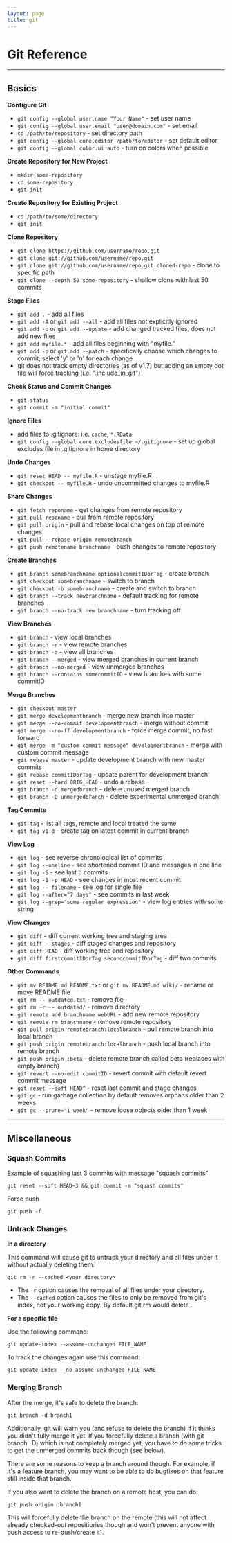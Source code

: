 ```yaml
---
layout: page
title: git
---
```


# Git Reference

-----

## Basics


**Configure Git**

* `git config --global user.name "Your Name"` - set user name
* `git config --global user.email "user@domain.com"` - set email
* `cd /path/to/repository` - set directory path
* `git config --global core.editor /path/to/editor` - set default editor
* `git config --global color.ui auto` - turn on colors when possible


**Create Repository for New Project**

* `mkdir some-repository`
* `cd some-repository`
* `git init`


**Create Repository for Existing Project**

* `cd /path/to/some/directory`
* `git init`


**Clone Repository**

* `git clone https://github.com/username/repo.git`
* `git clone git://github.com/username/repo.git`
* `git clone git://github.com/username/repo.git cloned-repo` - clone to specific path
* `git clone --depth 50 some-repository` - shallow clone with last 50 commits


**Stage Files**

* `git add .` - add all files
* `git add -A` or `git add --all` - add all files not explicitly ignored
* `git add -u` or `git add --update` - add changed tracked files, does not add new files
* `git add myfile.*` - add all files beginning with "myfile."
* `git add -p` or `git add --patch` - specifically choose which changes to commit, select 'y' or 'n' for each change
* git does not track empty directories (as of v1.7) but adding an empty dot file will force tracking (i.e. ".include_in_git")


**Check Status and Commit Changes**

* `git status`
* `git commit -m "initial commit"` 


**Ignore Files**

* add files to .gitignore: i.e. `cache`, `*.RData`
* `git config --global core.excludesfile ~/.gitignore` - set up global excludes file in .gitignore in home directory


**Undo Changes**

* `git reset HEAD -- myfile.R` - unstage myfile.R
* `git checkout -- myfile.R` - undo uncommitted changes to myfile.R


**Share Changes**

* `git fetch reponame` - get changes from remote repository
* `git pull reponame` - pull from remote repository
* `git pull origin` - pull and rebase local changes on top of remote changes
* `git pull --rebase origin remotebranch`
* `git push remotename branchname` - push changes to remote repository


**Create Branches**

* `git branch somebranchname optionalcommitIDorTag` - create branch
* `git checkout somebranchname` - switch to branch
* `git checkout -b somebranchname` - create and switch to branch
* `git branch --track newbranchname` - default tracking for remote branches
* `git branch --no-track new branchname` - turn tracking off


**View Branches**

* `git branch` - view local branches
* `git branch -r` - view remote branches
* `git branch -a` - view all branches
* `git branch --merged` - view merged branches in current branch
* `git branch --no-merged` - view unmerged branches
* `git branch --contains somecommitID` - view branches with some commitID


**Merge Branches**

* `git checkout master`
* `git merge developmentbranch` - merge new branch into master
* `git merge --no-commit developmentbranch` - merge without commit
* `git merge --no-ff developmentbranch` - force merge commit, no fast forward
* `git merge -m "custom commit message" developmentbranch` - merge with custom commit message
* `git rebase master` - update development branch with new master commits
* `git rebase commitIDorTag` - update parent for development branch
* `git reset --hard ORIG_HEAD` - undo a rebase
* `git branch -d mergedbranch` - delete unused merged branch
* `git branch -D unmergedbranch` - delete experimental unmerged branch


**Tag Commits**

* `git tag` - list all tags, remote and local treated the same
* `git tag v1.0` - create tag on latest commit in current branch


**View Log**

* `git log` - see reverse chronological list of commits
* `git log --oneline` - see shortened commit ID and messages in one line
* `git log -5` - see last 5 commits
* `git log -1 -p HEAD` - see changes in most recent commit
* `git log -- filename` - see log for single file
* `git log --after="7 days"` - see commits in last week
* `git log --grep="some regular expression"` - view log entries with some string


**View Changes**

* `git diff` - diff current working tree and staging area
* `git diff --stages` - diff staged changes and repository
* `git diff HEAD` - diff working tree and repository
* `git diff firstcommitIDorTag secondcommitIDorTag` - diff two commits


**Other Commands**

* `git mv README.md README.txt` or `git mv README.md wiki/` - rename or move README file
* `git rm -- outdated.txt` - remove file
* `git rm -r -- outdated/` - remove directory
* `git remote add branchname webURL` - add new remote repository
* `git remote rm branchname` - remove remote repository
* `git pull origin remotebranch:localbranch` - pull remote branch into local branch
* `git push origin remotebranch:localbranch` - push local branch into remote branch
* `git push origin :beta` - delete remote branch called beta (replaces with empty branch)
* `git revert --no-edit commitID` - revert commit with default revert commit message
* `git reset --soft HEAD^` - reset last commit and stage changes
* `git gc` - run garbage collection by default removes orphans older than 2 weeks
* `git gc --prune="1 week"` - remove loose objects older than 1 week


-----

## Miscellaneous


### Squash Commits

Example of squashing last 3 commits with message "squash commits"

`git reset --soft HEAD~3 && git commit -m "squash commits"`

Force push

`git push -f`


### Untrack Changes

**In a directory**

This command will cause git to untrack your directory and all files under it without actually deleting them:

`git rm -r --cached <your directory>`

* The `-r` option causes the removal of all files under your directory.
* The `--cached` option causes the files to only be removed from git's index, not your working copy. By default git rm <file> would delete <file>.

**For a specific file**

Use the following command:

`git update-index --assume-unchanged FILE_NAME`

To track the changes again use this command:

`git update-index --no-assume-unchanged FILE_NAME`


### Merging Branch

After the merge, it's safe to delete the branch:

`git branch -d branch1`

Additionally, git will warn you (and refuse to delete the branch) if it thinks you didn't fully merge it yet. If you forcefully delete a branch (with git branch -D) which is not completely merged yet, you have to do some tricks to get the unmerged commits back though (see below).

There are some reasons to keep a branch around though. For example, if it's a feature branch, you may want to be able to do bugfixes on that feature still inside that branch.

If you also want to delete the branch on a remote host, you can do:

`git push origin :branch1`

This will forcefully delete the branch on the remote (this will not affect already checked-out repositiories though and won't prevent anyone with push access to re-push/create it).
